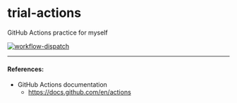 # trial-actions
GitHub Actions practice for myself

[![workflow-dispatch](https://github.com/takenobu-hs/trial-actions/actions/workflows/workflow_dispatch.yml/badge.svg)](https://github.com/takenobu-hs/trial-actions/actions/workflows/workflow_dispatch.yml)


---
#### References:
  * GitHub Actions documentation
    * https://docs.github.com/en/actions
